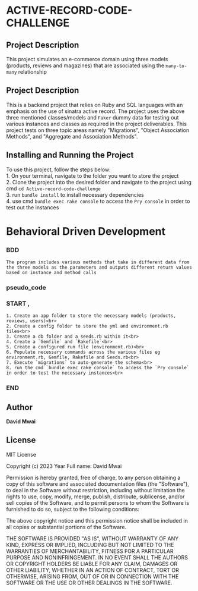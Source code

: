 # ACTIVE-RECORD-CODE-CHALLENGE

## Project Description 
This project simulates an e-commerce domain using three models (products, reviews and magazines) that are associated using the `many-to-many` relationship

## Project Description  
This is a backend project that relies on Ruby and SQL languages with an emphasis on the use of sinatra active record. The project uses the above three mentioned classes/models and `Faker` dummy data for testing out various instances and classes as required in the project deliverables. This project tests on three topic areas namely "Migrations", "Object Association Methods", and "Aggregate and Association Methods". 

## Installing and Running the Project
To use this project, follow the steps below:<br> 
    1. On your terminal, navigate to the folder you want to store the project<br>
    2. Clone the project into the desired folder and navigate to the project using cmd `cd Active-record-code-challenge`<br>
    3. run `bundle install` to install necessary dependencies<br> 
    4. use cmd `bundle exec rake console` to access the `Pry console` in order to test out the instances 

# Behavioral Driven Development 
### BDD 
    The program includes various methods that take in different data from the three models as the parameters and outputs different return values based on instance and method calls 
### pseudo_code 
### START ,
    1. Create an app folder to store the necessary models (products, reviews, users)<br>
    2. Create a config folder to store the yml and environment.rb files<br>
    3. Create a db folder and a seeds.rb within it<br> 
    4. Create a `Gemfile` and `Rakefile`<br>
    5. Create a configured run file (environment.rb)<br>
    6. Populate necessary commands across the various files eg environment.rb, Gemfile, Rakefile and Seeds.rb<br>
    7. Execute `migrations` to auto-generate the schema<br>
    8. run the cmd `bundle exec rake console` to access the `Pry console` in order to test the necessary instances<br> 
### END

## Author 
**David Mwai**

## License 
MIT License

Copyright (c) 2023 Year Full name: David Mwai 

Permission is hereby granted, free of charge, to any person obtaining a copy of this software and associated documentation files (the "Software"), to deal in the Software without restriction, including without limitation the rights to use, copy, modify, merge, publish, distribute, sublicense, and/or sell copies of the Software, and to permit persons to whom the Software is furnished to do so, subject to the following conditions:

The above copyright notice and this permission notice shall be included in all copies or substantial portions of the Software.

THE SOFTWARE IS PROVIDED "AS IS", WITHOUT WARRANTY OF ANY KIND, EXPRESS OR IMPLIED, INCLUDING BUT NOT LIMITED TO THE WARRANTIES OF MERCHANTABILITY, FITNESS FOR A PARTICULAR PURPOSE AND NONINFRINGEMENT. IN NO EVENT SHALL THE AUTHORS OR COPYRIGHT HOLDERS BE LIABLE FOR ANY CLAIM, DAMAGES OR OTHER LIABILITY, WHETHER IN AN ACTION OF CONTRACT, TORT OR OTHERWISE, ARISING FROM, OUT OF OR IN CONNECTION WITH THE SOFTWARE OR THE USE OR OTHER DEALINGS IN THE SOFTWARE.

